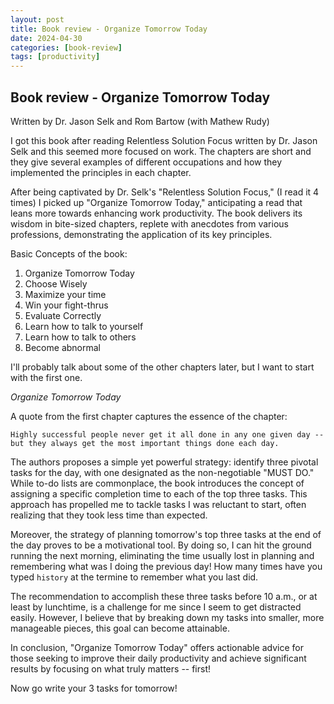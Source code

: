 ```yaml
---
layout: post
title: Book review - Organize Tomorrow Today  
date: 2024-04-30
categories: [book-review]
tags: [productivity]
---
```


## Book review - Organize Tomorrow Today

Written by Dr. Jason Selk and Rom Bartow (with Mathew Rudy)

I got this book after reading Relentless Solution Focus written by Dr. Jason Selk and this seemed more focused on work. The chapters are short and they give several examples of different occupations and how they implemented the principles in each chapter.

After being captivated by Dr. Selk's "Relentless Solution Focus," (I read it 4 times) I picked up "Organize Tomorrow Today," anticipating a read that leans more towards enhancing work productivity. The book delivers its wisdom in bite-sized chapters, replete with anecdotes from various professions, demonstrating the application of its key principles.


Basic Concepts of the book:

1. Organize Tomorrow Today
1. Choose Wisely
1. Maximize your time
1. Win your fight-thrus
1. Evaluate Correctly
1. Learn how to talk to yourself
1. Learn how to talk to others
1. Become abnormal

I'll probably talk about some of the other chapters later, but I want to start with the first one.

*Organize Tomorrow Today*

A quote from the first chapter captures the essence of the chapter:

```
Highly successful people never get it all done in any one given day -- but they always get the most important things done each day.
```

The authors proposes a simple yet powerful strategy: identify three pivotal tasks for the day, with one designated as the non-negotiable "MUST DO." While to-do lists are commonplace, the book introduces the concept of assigning a specific completion time to each of the top three tasks. This approach has propelled me to tackle tasks I was reluctant to start, often realizing that they took less time than expected.

Moreover, the strategy of planning tomorrow's top three tasks at the end of the day proves to be a motivational tool. By doing so, I can hit the ground running the next morning, eliminating the time usually lost in planning and remembering what was I doing the previous day! How many times have you typed `history` at the termine to remember what you last did.

The recommendation to accomplish these three tasks before 10 a.m., or at least by lunchtime, is a challenge for me since I seem to get distracted easily. However, I believe that by breaking down my tasks into smaller, more manageable pieces, this goal can become attainable.

In conclusion, "Organize Tomorrow Today" offers actionable advice for those seeking to improve their daily productivity and achieve significant results by focusing on what truly matters -- first!

Now go write your 3 tasks for tomorrow! 

